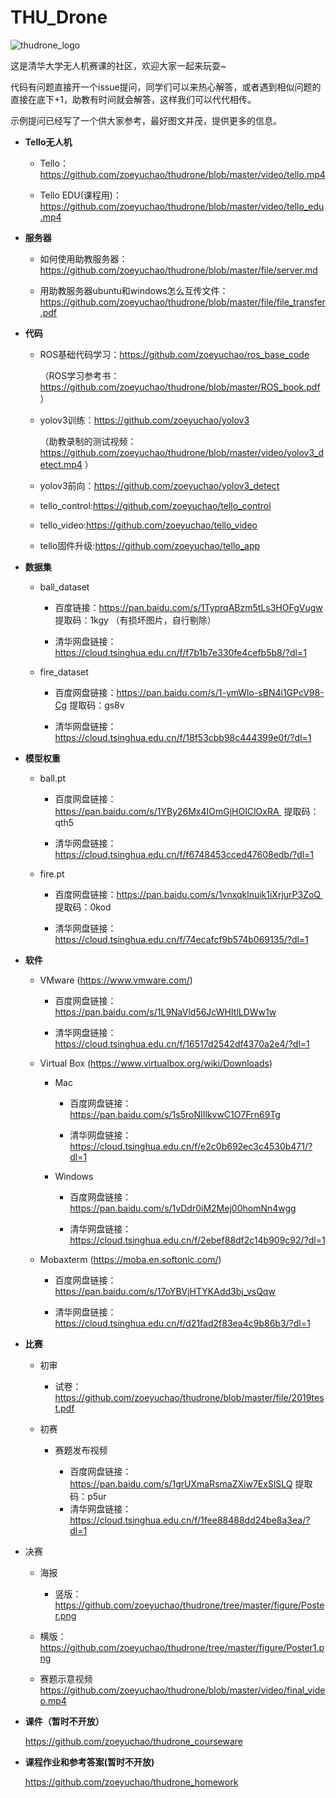 # THU_Drone
![thudrone_logo](https://github.com/zoeyuchao/thudrone/tree/master/figure/logo.png)

这是清华大学无人机赛课的社区，欢迎大家一起来玩耍~

代码有问题直接开一个issue提问，同学们可以来热心解答，或者遇到相似问题的直接在底下+1，助教有时间就会解答，这样我们可以代代相传。

示例提问已经写了一个供大家参考，最好图文并茂，提供更多的信息。


- **Tello无人机**

  - Tello：https://github.com/zoeyuchao/thudrone/blob/master/video/tello.mp4

  - Tello EDU(课程用)：https://github.com/zoeyuchao/thudrone/blob/master/video/tello_edu.mp4


- **服务器**

  - 如何使用助教服务器：https://github.com/zoeyuchao/thudrone/blob/master/file/server.md
    
  - 用助教服务器ubuntu和windows怎么互传文件：https://github.com/zoeyuchao/thudrone/blob/master/file/file_transfer.pdf


- **代码**

  - ROS基础代码学习：https://github.com/zoeyuchao/ros_base_code
  
    （ROS学习参考书：https://github.com/zoeyuchao/thudrone/blob/master/ROS_book.pdf ）

  - yolov3训练：https://github.com/zoeyuchao/yolov3 

    （助教录制的测试视频：https://github.com/zoeyuchao/thudrone/blob/master/video/yolov3_detect.mp4 ）

  - yolov3前向：https://github.com/zoeyuchao/yolov3_detect

  - tello_control:https://github.com/zoeyuchao/tello_control

  - tello_video:https://github.com/zoeyuchao/tello_video

  - tello固件升级:https://github.com/zoeyuchao/tello_app


- **数据集**

  - ball_dataset
  
    - 百度链接：https://pan.baidu.com/s/1TyprqABzm5tLs3HOFgVugw  提取码：1kgy （有损坏图片，自行剔除）
    
    - 清华网盘链接：https://cloud.tsinghua.edu.cn/f/f7b1b7e330fe4cefb5b8/?dl=1

  - fire_dataset
  
    - 百度网盘链接：https://pan.baidu.com/s/1-ymWlo-sBN4i1GPcV98-Cg  提取码：gs8v 
    
    - 清华网盘链接：https://cloud.tsinghua.edu.cn/f/18f53cbb98c444399e0f/?dl=1
    
  
- **模型权重**

  - ball.pt 
  
    - 百度网盘链接：https://pan.baidu.com/s/1YBy26Mx4IOmGjHOIClOxRA  提取码：qth5
    
    - 清华网盘链接：https://cloud.tsinghua.edu.cn/f/f6748453cced47608edb/?dl=1
    
  - fire.pt
  
    - 百度网盘链接：https://pan.baidu.com/s/1vnxqklnuik1iXrjurP3ZoQ  提取码：0kod
    
    - 清华网盘链接：https://cloud.tsinghua.edu.cn/f/74ecafcf9b574b069135/?dl=1
    
  
- **软件**

  - VMware (https://www.vmware.com/)
  
    - 百度网盘链接：https://pan.baidu.com/s/1L9NaVld56JcWHItlLDWw1w
    
    - 清华网盘链接：https://cloud.tsinghua.edu.cn/f/16517d2542df4370a2e4/?dl=1
  
  - Virtual Box (https://www.virtualbox.org/wiki/Downloads)
  
    - Mac
    
      - 百度网盘链接：https://pan.baidu.com/s/1s5roNIIlkvwC1O7Frn69Tg
      
      - 清华网盘链接：https://cloud.tsinghua.edu.cn/f/e2c0b692ec3c4530b471/?dl=1
    
    - Windows
    
      - 百度网盘链接：https://pan.baidu.com/s/1vDdr0iM2Mej00homNn4wgg
      
      - 清华网盘链接：https://cloud.tsinghua.edu.cn/f/2ebef88df2c14b909c92/?dl=1
    
  - Mobaxterm (https://moba.en.softonic.com/)
  
    - 百度网盘链接：https://pan.baidu.com/s/17oYBVjHTYKAdd3bj_vsQqw
    
    - 清华网盘链接：https://cloud.tsinghua.edu.cn/f/d21fad2f83ea4c9b86b3/?dl=1
    
  
- **比赛**

  - 初审
      - 试卷：https://github.com/zoeyuchao/thudrone/blob/master/file/2019test.pdf
  - 初赛
    
      - 赛题发布视频
        
        - 百度网盘链接：https://pan.baidu.com/s/1grUXmaRsmaZXiw7ExSlSLQ  提取码：p5ur  
        - 清华网盘链接：https://cloud.tsinghua.edu.cn/f/1fee88488dd24be8a3ea/?dl=1
- 决赛
  
    - 海报
      
      - 竖版：https://github.com/zoeyuchao/thudrone/tree/master/figure/Poster.png
    - 横版：https://github.com/zoeyuchao/thudrone/tree/master/figure/Poster1.png
  - 赛题示意视频 https://github.com/zoeyuchao/thudrone/blob/master/video/final_video.mp4


- **课件（暂时不开放）**

  https://github.com/zoeyuchao/thudrone_courseware


- **课程作业和参考答案(暂时不开放)**

  https://github.com/zoeyuchao/thudrone_homework


